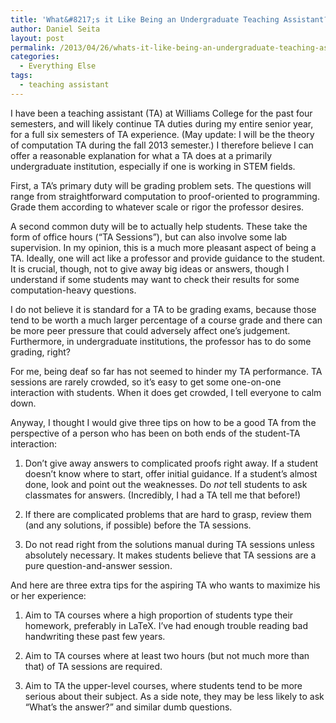 ```yaml
---
title: 'What&#8217;s it Like Being an Undergraduate Teaching Assistant?'
author: Daniel Seita
layout: post
permalink: /2013/04/26/whats-it-like-being-an-undergraduate-teaching-assistant/
categories:
  - Everything Else
tags:
  - teaching assistant
---
```

I have been a teaching assistant (TA) at Williams College for the past four semesters, and will likely continue TA duties during my entire senior year, for a full six semesters of TA experience. (May update: I will be the theory of computation TA during the fall 2013 semester.) I therefore believe I can offer a reasonable explanation for what a TA does at a primarily undergraduate institution, especially if one is working in STEM fields.

First, a TA&#8217;s primary duty will be grading problem sets. The questions will range from straightforward computation to proof-oriented to programming. Grade them according to whatever scale or rigor the professor desires.

A second common duty will be to actually help students. These take the form of office hours (&#8220;TA Sessions&#8221;), but can also involve some lab supervision. In my opinion, this is a much more pleasant aspect of being a TA. Ideally, one will act like a professor and provide guidance to the student. It is crucial, though, not to give away big ideas or answers, though I understand if some students may want to check their results for some computation-heavy questions.

I do not believe it is standard for a TA to be grading exams, because those tend to be worth a much larger percentage of a course grade and there can be more peer pressure that could adversely affect one&#8217;s judgement. Furthermore, in undergraduate institutions, the professor has to do some grading, right?

For me, being deaf so far has not seemed to hinder my TA performance. TA sessions are rarely crowded, so it&#8217;s easy to get some one-on-one interaction with students. When it does get crowded, I tell everyone to calm down.

Anyway, I thought I would give three tips on how to be a good TA from the perspective of a person who has been on both ends of the student-TA interaction:

1. Don&#8217;t give away answers to complicated proofs right away. If a student doesn&#8217;t know where to start, offer initial guidance. If a student&#8217;s almost done, look and point out the weaknesses. Do *not* tell students to ask classmates for answers. (Incredibly, I had a TA tell me that before!)

2. If there are complicated problems that are hard to grasp, review them (and any solutions, if possible) before the TA sessions.

3. Do not read right from the solutions manual during TA sessions unless absolutely necessary. It makes students believe that TA sessions are a pure question-and-answer session.

And here are three extra tips for the aspiring TA who wants to maximize his or her experience:

1. Aim to TA courses where a high proportion of students type their homework, preferably in LaTeX. I&#8217;ve had enough trouble reading bad handwriting these past few years.

2. Aim to TA courses where at least two hours (but not much more than that) of TA sessions are required.

3. Aim to TA the upper-level courses, where students tend to be more serious about their subject. As a side note, they may be less likely to ask &#8220;What&#8217;s the answer?&#8221; and similar dumb questions.